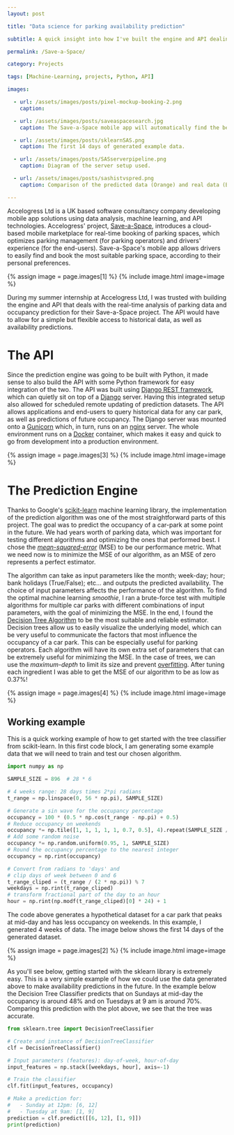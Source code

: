 ```yaml
---
layout: post

title: "Data science for parking availability prediction"

subtitle: A quick insight into how I've built the engine and API dealing with the real-time analysis of parking data and occupancy prediction for the Save-a-Space project

permalink: /Save-a-Space/

category: Projects

tags: [Machine-Learning, projects, Python, API]

images:

  - url: /assets/images/posts/pixel-mockup-booking-2.png
    caption:

  - url: /assets/images/posts/saveaspacesearch.jpg
    caption: The Save-a-Space mobile app will automatically find the best parking space according to user preferences.

  - url: /assets/images/posts/sklearnSAS.png
    caption: The first 14 days of generated example data.

  - url: /assets/images/posts/SASserverpipeline.png
    caption: Diagram of the server setup used.

  - url: /assets/images/posts/sashistvspred.png
    caption: Comparison of the predicted data (Orange) and real data (Blue)

---
```




Accelogress Ltd is a UK based software consultancy company developing
mobile app solutions using data analysis, machine learning, and API
technologies. Accelogress' project,
[Save-a-Space](https://save-a-space.com), introduces a cloud-based
mobile marketplace for real-time booking of parking spaces, which
optimizes parking management (for parking operators) and drivers'
experience (for the end-users).  Save-a-Space's mobile app allows drivers
to easily find and book the most suitable parking space, according to
their personal preferences.


{% assign image = page.images[1] %}
{% include image.html image=image %}

During my summer internship at Accelogress Ltd, I was trusted with
building the engine and API that deals with the real-time analysis of
parking data and occupancy prediction for their Save-a-Space project.
The API would have to allow for a simple but flexible access to
historical data, as well as availability predictions.


# The API

Since the prediction engine was going to be built with Python, it made
sense to also build the API with some Python framework for easy
integration of the two. The API was built using
[Django REST framework](http://www.django-rest-framework.org), which can
quietly sit on top of a [Django](https://www.djangoproject.com/) server.
Having this integrated setup also allowed for scheduled remote updating
of prediction datasets. The API allows applications and end-users to
query historical data for any car park, as well as predictions of future
occupancy. The Django server was mounted onto a
[Gunicorn](https://gunicorn.org/) which, in turn, runs on an
[nginx](https://www.nginx.com/) server. The whole environment runs on a
[Docker](https://www.docker.com/) container, which makes it easy and
quick to go from development into a production environment.

{% assign image = page.images[3] %}
{% include image.html image=image %}

# The Prediction Engine

Thanks to Google's [scikit-learn](http://scikit-learn.org) machine
learning library, the implementation of the prediction algorithm was one
of the most straightforward parts of this project. The goal was to
predict the occupancy of a car-park at some point in the future. We had
years worth of parking data, which was important for testing different
algorithms and optimizing the ones that performed best.
I chose the [_mean-squared-error_](https://en.wikipedia.org/wiki/Mean_squared_error)
(MSE) to be our performance metric. What we need now is to minimize
the MSE of our algorithm, as an MSE of zero represents a perfect estimator.

The algorithm can take as input parameters like the month; week-day;
hour; bank holidays (True/False); etc... and outputs the predicted
availability. The choice of input parameters affects the
performance of the algorithm. To find the optimal machine learning
_smoothie_, I ran a brute-force test with multiple algorithms for
multiple car parks with different combinations of input parameters,
with the goal of minimizing the MSE. In the end, I found the
[Decision Tree Algorithm](http://scikit-learn.org/stable/modules/tree.html)
to be the most suitable and reliable estimator. Decision trees allow
us to easily visualize the underlying model, which can be very useful to
communicate the factors that most influence the occupancy of a car park.
This can be especially useful for parking operators. Each algorithm
will have its own extra set of parameters that can be extremely useful for
minimizing the MSE. In the case of trees, we can use the _maximum-depth_
to limit its size and prevent
[overfitting](https://en.wikipedia.org/wiki/Overfitting). After tuning
each ingredient I was able to get the MSE of our algorithm to be as low
as 0.37%!

{% assign image = page.images[4] %}
{% include image.html image=image %}


## Working example

This is a quick working example of how to get started with the tree
classifier from scikit-learn. In this first code block, I am generating
some example data that we will need to train and test our chosen algorithm.

```python
import numpy as np

SAMPLE_SIZE = 896  # 28 * 6

# 4 weeks range: 28 days times 2*pi radians
t_range = np.linspace(0, 56 * np.pi), SAMPLE_SIZE)

# Generate a sin wave for the occupancy percentage
occupancy = 100 * (0.5 * np.cos(t_range - np.pi) + 0.5)
# Reduce occupancy on weekends
occupancy *= np.tile([1, 1, 1, 1, 1, 0.7, 0.5], 4).repeat(SAMPLE_SIZE / 28)
# Add some random noise
occupancy *= np.random.uniform(0.95, 1, SAMPLE_SIZE)
# Round the occupancy percentage to the nearest integer
occupancy = np.rint(occupancy)

# Convert from radians to 'days' and
# clip days of week between 0 and 6
t_range_cliped = (t_range / (2 * np.pi)) % 7
weekdays = np.rint(t_range_cliped)
# transform fractional part of the day to an hour
hour = np.rint(np.modf(t_range_cliped)[0] * 24) + 1
```

The code above generates a hypothetical dataset for a car park that peaks
at mid-day and has less occupancy on weekends. In this example, I generated
4 weeks of data. The image below shows the first 14 days of the generated
dataset.

{% assign image = page.images[2] %}
{% include image.html image=image %}

As you'll see below, getting started with the sklearn library is extremely
easy. This is a very simple example of how we could use the data generated
above to make availability predictions in the future. In the example below
the Decision Tree Classifier predicts that on Sundays at mid-day the
occupancy is around 48% and on Tuesdays at 9 am is around 70%. Comparing
this prediction with the plot above, we see that the tree was accurate.

```python
from sklearn.tree import DecisionTreeClassifier

# Create and instance of DecisionTreeClassifier
clf = DecisionTreeClassifier()

# Input parameters (features): day-of-week, hour-of-day
input_features = np.stack([weekdays, hour], axis=-1)

# Train the classifier
clf.fit(input_features, occupancy)

# Make a prediction for:
#   - Sunday at 12pm: [6, 12]
#   - Tuesday at 9am: [1, 9]
prediction = clf.predict([[6, 12], [1, 9]])
print(prediction)
```
